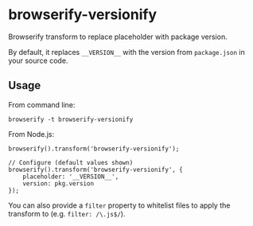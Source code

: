 # browserify-versionify

Browserify transform to replace placeholder with package version.

By default, it replaces `__VERSION__` with the version from `package.json` in your source code.

## Usage

From command line:

    browserify -t browserify-versionify

From Node.js:

    browserify().transform('browserify-versionify');

    // Configure (default values shown)
    browserify().transform('browserify-versionify', {
        placeholder: '__VERSION__',
        version: pkg.version
    });

You can also provide a `filter` property to whitelist files to apply the transform to (e.g. `filter: /\.js$/`).
